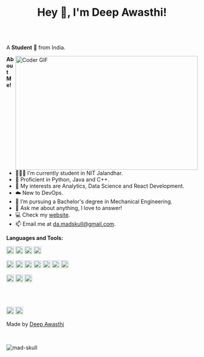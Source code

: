 
<div align="center">
<h1 title="hehehe"> Hey 👋, I'm Deep Awasthi!</h1>
</div>





<br />
<br />

A **Student** 🚀 from India.

  <img src="https://miro.medium.com/max/2800/1*BU7f02LeQeELztqxa8eCmw.gif" align="right" alt="Coder GIF" width="480" height="300">

**About Me!**

- 👨🏽‍💻 I’m currently student in NIT Jalandhar.
- 🌱 Proficient in Python, Java and C++.
- 🤔 My interests are Analytics, Data Science and React Development.
- ☁️ New to DevOps.
- 💼 I’m pursuing a Bachelor's degree in Mechanical Engineering.
- 💬 Ask me about anything, I love to answer!
- 💻 Check my [website](https://mad-skull.github.io/portfolio/).
- 📫 Email me at [da.madskull@gmail.com](mailto:da.madskull@gmail.com).


**Languages and Tools:**  


<code><img height="20" src="https://img.shields.io/badge/Python-FFD43B?style=for-the-badge&logo=python&logoColor=darkgreen"></code>
<code><img height="20" src="https://img.shields.io/badge/C%2B%2B-00599C?style=for-the-badge&logo=c%2B%2B&logoColor=white"></code>
<code><img height="20" src="https://img.shields.io/badge/Java-ED8B00?style=for-the-badge&logo=java&logoColor=white"></code>
<code><img height="20" src="https://img.shields.io/badge/JavaScript-323330?style=for-the-badge&logo=javascript&logoColor=F7DF1E"></code>

<code><img height="20" src="https://img.shields.io/badge/React-20232A?style=for-the-badge&logo=react&logoColor=61DAFB"></code>
<code><img height="20" src="https://img.shields.io/badge/TensorFlow-FF6F00?style=for-the-badge&logo=TensorFlow&logoColor=white"></code>
<code><img height="20" src="https://img.shields.io/badge/Django-092E20?style=for-the-badge&logo=django&logoColor=green"></code>
<code><img height="20" src="https://img.shields.io/badge/Node.js-339933?style=for-the-badge&logo=nodedotjs&logoColor=white"></code>
<code><img height="20" src="https://img.shields.io/badge/MySQL-005C84?style=for-the-badge&logo=mysql&logoColor=white"></code>
<code><img height="20" src="https://img.shields.io/badge/MongoDB-white?style=for-the-badge&logo=mongodb&logoColor=4EA94B"></code>
<code><img height="20" src="https://img.shields.io/badge/Git-F05032?style=for-the-badge&logo=git&logoColor=white"></code>

<code><img height="20" src="https://img.shields.io/badge/Jupyter-F37626.svg?&style=for-the-badge&logo=Jupyter&logoColor=white"></code>
<code><img height="20" src="https://img.shields.io/badge/conda-342B029.svg?&style=for-the-badge&logo=anaconda&logoColor=white"></code>
<code><img height="20" src="https://img.shields.io/badge/Tableau-E97627?style=for-the-badge&logo=Tableau&logoColor=white"></code>

<br />
<br />

[<img height="20" src="https://img.shields.io/badge/LinkedIn-0077B5?style=for-the-badge&logo=linkedin&logoColor=white">](https://www.linkedin.com/in/deep-awasthi)
[<img height="20" src="https://img.shields.io/badge/-LeetCode-FFA116?style=for-the-badge&logo=LeetCode&logoColor=black">](https://leetcode.com/deepawasthi/)


Made by [Deep Awasthi](https://github.com/mad-skull)

<br />



<p><img align="left" src="https://activity-graph.herokuapp.com/graph?username=mad-skull&theme=github" alt="mad-skull" /></p> 
